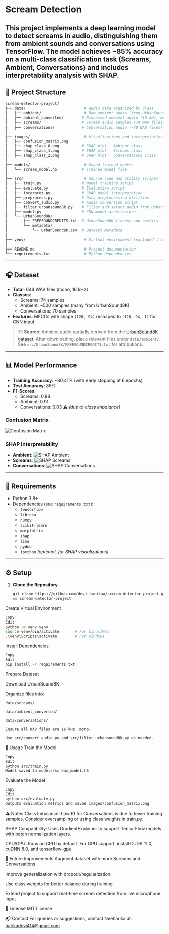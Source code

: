 # Scream Detection

This project implements a deep learning model to detect screams in audio, distinguishing them from ambient sounds and conversations using TensorFlow. The model achieves ~85% accuracy on a multi-class classification task (Screams, Ambient, Conversations) and includes interpretability analysis with SHAP.
---
## 📁 Project Structure
```bash
scream-detector-project/
├── data/                          # Audio data organized by class
│   ├── ambient/                   # Raw ambient audio (from UrbanSound8K)
│   ├── ambient_converted/        # Processed ambient audio (16 kHz, mono)
│   ├── screams/                  # Scream audio samples (74 WAV files)
│   ├── conversations/            # Conversation audio (~70 WAV files)
│
├── images/                        # Visualizations and interpretation outputs
│   ├── confusion_matrix.png
│   ├── shap_class_0.png          # SHAP plot - Ambient class
│   ├── shap_class_1.png          # SHAP plot - Screams class
│   ├── shap_class_2.png          # SHAP plot - Conversations class
│
├── models/                        # Saved trained models
│   └── scream_model.h5           # Trained model file
│
├── src/                           # Source code and utility scripts
│   ├── train.py                  # Model training script
│   ├── evaluate.py               # Evaluation script
│   ├── interpret.py              # SHAP model interpretation
│   ├── preprocess.py             # Data preprocessing utilities
│   ├── convert_audio.py          # Audio conversion script
│   ├── filter_urbansound8k.py    # Filter and select audio from UrbanSound8K
│   ├── model.py                  # CNN model architecture
│   └── UrbanSound8K/
│       ├── FREESOUNDCREDITS.txt  # UrbanSound8K license and credits
│       └── metadata/
│           └── UrbanSound8K.csv  # Dataset metadata
│
├── venv/                          # Virtual environment (excluded from version control)
│
├── README.md                      # Project documentation
└── requirements.txt               # Python dependencies
```
---

## 🎧 Dataset

- **Total**: 644 WAV files (mono, 16 kHz)
- **Classes**:
  - Screams: 74 samples
  - Ambient: ~500 samples (many from UrbanSound8K)
  - Conversations: 70 samples
- **Features**: MFCCs with shape `(128, 94)` reshaped to `(128, 94, 1)` for CNN input

> 📦 **Source**: Ambient audio partially derived from the [UrbanSound8K dataset](https://urbansounddataset.weebly.com/urbansound8k.html). After downloading, place relevant files under `data/ambient/`. See `src/UrbanSound8K/FREESOUNDCREDITS.txt` for attributions.

---

## 📊 Model Performance

- **Training Accuracy**: ~80.41% (with early stopping at 6 epochs)
- **Test Accuracy**: 85%
- **F1-Scores**:
  - Screams: 0.88
  - Ambient: 0.91
  - Conversations: 0.03 ⚠️ *(due to class imbalance)*

### Confusion Matrix
![Confusion Matrix](images/confusion_matrix.png)

### SHAP Interpretability
- **Ambient**:
  ![SHAP Ambient](images/shap_class_0.png)
- **Screams**:
  ![SHAP Screams](images/shap_class_1.png)
- **Conversations**:
  ![SHAP Conversations](images/shap_class_2.png)

---

## 🧰 Requirements

- Python 3.8+
- Dependencies (see `requirements.txt`):
  - `tensorflow`
  - `librosa`
  - `numpy`
  - `scikit-learn`
  - `matplotlib`
  - `shap`
  - `lime`
  - `pydub`
  - `ipython` *(optional, for SHAP visualizations)*

---

## ⚙️ Setup

1. **Clone the Repository**
   ```bash
   git clone https://github.com/devi-harikaa/scream-detector-project.git
   cd scream-detector-project
Create Virtual Environment

```bash
Copy
Edit
python -m venv venv
source venv/bin/activate       # For Linux/Mac
.\venv\Scripts\activate        # For Windows
```
Install Dependencies

```bash
Copy
Edit
pip install -r requirements.txt
```
Prepare Dataset

Download UrbanSound8K

Organize files into:
```
data/screams/

data/ambient_converted/

data/conversations/

Ensure all WAV files are 16 kHz, mono.

Use src/convert_audio.py and src/filter_urbansound8k.py as needed.
```
🧪 Usage
Train the Model
```bash
Copy
Edit
python src/train.py
Model saved to models/scream_model.h5
```
Evaluate the Model
```bash
Copy
Edit
python src/evaluate.py
Outputs evaluation metrics and saves images/confusion_matrix.png
```


⚠️ Notes
Class Imbalance: Low F1 for Conversations is due to fewer training samples. Consider oversampling or using class weights in train.py.

SHAP Compatibility: Uses GradientExplainer to support TensorFlow models with batch normalization layers.

CPU/GPU: Runs on CPU by default. For GPU support, install CUDA 11.0, cuDNN 8.0, and tensorflow-gpu.

🔮 Future Improvements
Augment dataset with more Screams and Conversations

Improve generalization with dropout/regularization

Use class weights for better balance during training

Extend project to support real-time scream detection from live microphone input

📝 License
MIT License

📬 Contact
For queries or suggestions, contact Neeharika at: harikadevi414@gmail.com
